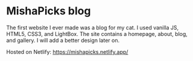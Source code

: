 # MishaPicks blog

The first website I ever made was a blog for my cat. I used vanilla JS, HTML5, CSS3, and LightBox. The site contains a homepage, about, blog, and gallery. I will add a better design later on.

Hosted on Netlify: https://mishapicks.netlify.app/
